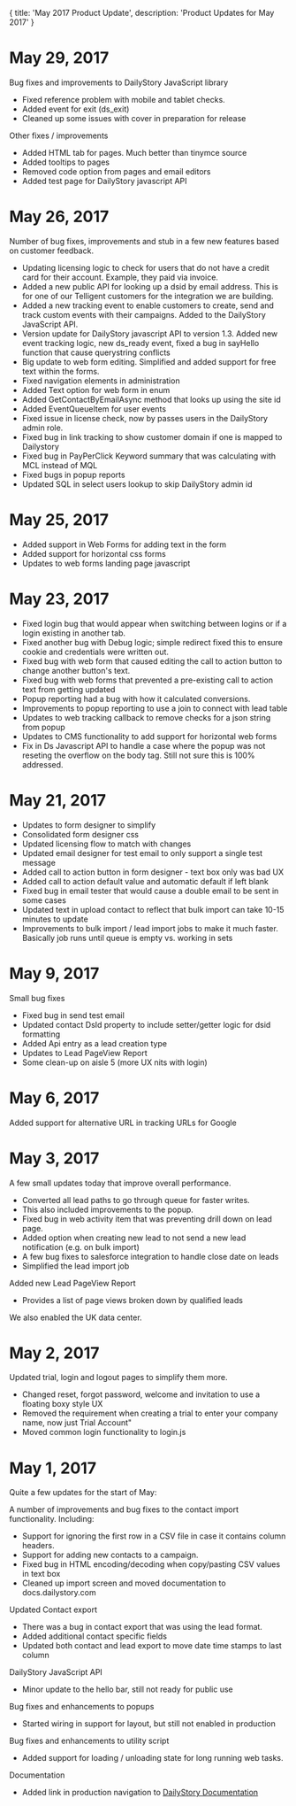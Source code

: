 {
	title: 'May 2017 Product Update',
	description: 'Product Updates for May 2017'
}
# May 29, 2017

Bug fixes and improvements to DailyStory JavaScript library 

* Fixed reference problem with mobile and tablet checks.
* Added event for exit (ds_exit)
* Cleaned up some issues with cover in preparation for release

Other fixes / improvements

* Added HTML tab for pages. Much better than tinymce source
* Added tooltips to pages
* Removed code option from pages and email editors
* Added test page for DailyStory javascript API

# May 26, 2017

Number of bug fixes, improvements and stub in a few new features based on customer feedback.

* Updating licensing logic to check for users that do not have a credit card for their account. Example, they paid via invoice.
* Added a new public API for looking up a dsid by email address. This is for one of our Telligent customers for the integration we are building.
* Added a new tracking event to enable customers to create, send and track custom events with their campaigns. Added to the DailyStory JavaScript API.
* Version update for DailyStory javascript API to version 1.3. Added new event tracking logic, new ds_ready event, fixed a bug in sayHello function that cause querystring conflicts
* Big update to web form editing. Simplified and added support for free text within the forms.
* Fixed navigation elements in administration
* Added Text option for web form in enum
* Added GetContactByEmailAsync method that looks up using the site id
* Added EventQueueItem for user events
* Fixed issue in license check, now by passes users in the DailyStory admin role.
* Fixed bug in link tracking to show customer domain if one is mapped to Dailystory
* Fixed bug in PayPerClick Keyword summary that was calculating with MCL instead of MQL
* Fixed bugs in popup reports
* Updated SQL in select users lookup to skip DailyStory admin id


# May 25, 2017

* Added support in Web Forms for adding text in the form
* Added support for horizontal css forms
* Updates to web forms landing page javascript

# May 23, 2017

* Fixed login bug that would appear when switching between logins or if a login existing in another tab.
* Fixed another bug with Debug logic; simple redirect fixed this to ensure cookie and credentials were written out.
* Fixed bug with web form that caused editing the call to action button to change another button's text.
* Fixed bug with web forms that prevented a pre-existing call to action text from getting updated
* Popup reporting had a bug with how it calculated conversions.
* Improvements to popup reporting to use a join to connect with lead table
* Updates to web tracking callback to remove checks for a json string from popup
* Updates to CMS functionality to add support for horizontal web forms
* Fix in Ds Javascript API to handle a case where the popup was not reseting the overflow on the body tag. Still not sure this is 100% addressed.

# May 21, 2017

* Updates to form designer to simplify
* Consolidated form designer css
* Updated licensing flow to match with changes
* Updated email designer for test email to only support a single test message
* Added call to action button in form designer - text box only was bad UX
* Added call to action default value and automatic default if left blank
* Fixed bug in email tester that would cause a double email to be sent in some cases
* Updated text in upload contact to reflect that bulk import can take 10-15 minutes to update
* Improvements to bulk import / lead import jobs to make it much faster. Basically job runs until queue is empty vs. working in sets

# May 9, 2017

Small bug fixes

* Fixed bug in send test email
* Updated contact DsId property to include setter/getter logic for dsid formatting
* Added Api entry as a lead creation type
* Updates to Lead PageView Report
* Some clean-up on aisle 5 (more UX nits with login)

# May 6, 2017
Added support for alternative URL in tracking URLs for Google

# May 3, 2017
A few small updates today that improve overall performance.

* Converted all lead paths to go through queue for faster writes. 
* This also included improvements to the popup.
* Fixed bug in web activity item that was preventing drill down on lead page.
* Added option when creating new lead to not send a new lead notification (e.g. on bulk import)
* A few bug fixes to salesforce integration to handle close date on leads
* Simplified the lead import job

Added new Lead PageView Report

* Provides a list of page views broken down by qualified leads

We also enabled the UK data center.

# May 2, 2017
Updated trial, login and logout pages to simplify them more.

* Changed reset, forgot password, welcome and invitation to use a floating boxy style UX
* Removed the requirement when creating a trial to enter your company name, now just Trial Account"
* Moved common login functionality to login.js

# May 1, 2017
Quite a few updates for the start of May:

A number of improvements and bug fixes to the contact import functionality. Including:

* Support for ignoring the first row in a CSV file in case it contains column headers.
* Support for adding new contacts to a campaign.
* Fixed bug in HTML encoding/decoding when copy/pasting CSV values in text box
* Cleaned up import screen and moved documentation to docs.dailystory.com

Updated Contact export

* There was a bug in contact export that was using the lead format.
* Added additional contact specific fields
* Updated both contact and lead export to move date time stamps to last column

DailyStory JavaScript API

* Minor update to the hello bar, still not ready for public use

Bug fixes and enhancements to popups

* Started wiring in support for layout, but still not enabled in production

Bug fixes and enhancements to utility script

* Added support for loading / unloading state for long running web tasks.

Documentation

* Added link in production navigation to [DailyStory Documentation](https://docs.dailystory.com)
